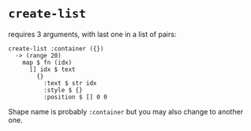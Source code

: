 # `create-list`

requires 3 arguments, with last one in a list of pairs:

```cirru
create-list :container ({})
  -> (range 20)
    map $ fn (idx)
      [] idx $ text
        {}
          :text $ str idx
          :style $ {}
          :position $ [] 0 0
```

Shape name is probably `:container` but you may also change to another one.
